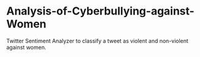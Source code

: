 # Analysis-of-Cyberbullying-against-Women
Twitter Sentiment Analyzer to classify a tweet as violent and non-violent against women.

